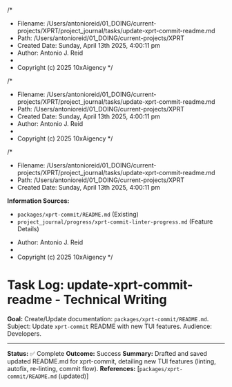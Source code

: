 /*
 * Filename: /Users/antonioreid/01_DOING/current-projects/XPRT/project_journal/tasks/update-xprt-commit-readme.md
 * Path: /Users/antonioreid/01_DOING/current-projects/XPRT
 * Created Date: Sunday, April 13th 2025, 4:00:11 pm
 * Author: Antonio J. Reid
 * 
 * Copyright (c) 2025 10xAigency
 */

/\*

- Filename: /Users/antonioreid/01_DOING/current-projects/XPRT/project_journal/tasks/update-xprt-commit-readme.md
- Path: /Users/antonioreid/01_DOING/current-projects/XPRT
- Created Date: Sunday, April 13th 2025, 4:00:11 pm
- Author: Antonio J. Reid
-
- Copyright (c) 2025 10xAigency
  \*/

/\*

- Filename: /Users/antonioreid/01_DOING/current-projects/XPRT/project_journal/tasks/update-xprt-commit-readme.md
- Path: /Users/antonioreid/01_DOING/current-projects/XPRT
- Created Date: Sunday, April 13th 2025, 4:00:11 pm

**Information Sources:**

- `packages/xprt-commit/README.md` (Existing)
- `project_journal/progress/xprt-commit-linter-progress.md` (Feature Details)

* Author: Antonio J. Reid
*
* Copyright (c) 2025 10xAigency
  \*/

# Task Log: update-xprt-commit-readme - Technical Writing

**Goal:** Create/Update documentation: `packages/xprt-commit/README.md`. Subject: Update `xprt-commit` README with new TUI features. Audience: Developers.

---

**Status:** ✅ Complete
**Outcome:** Success
**Summary:** Drafted and saved updated README.md for xprt-commit, detailing new TUI features (linting, autofix, re-linting, commit flow).
**References:** [`packages/xprt-commit/README.md` (updated)]
